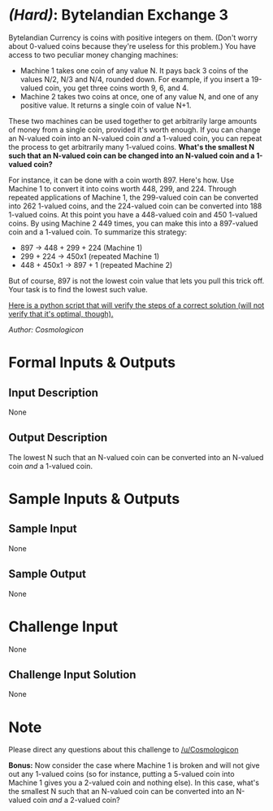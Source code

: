 

# _(Hard)_: Bytelandian Exchange 3

Bytelandian Currency is coins with positive integers on them. (Don't worry about 0-valued coins because they're useless for this problem.) You have access to two peculiar money changing machines:

- Machine 1 takes one coin of any value N. It pays back 3 coins of the values N/2, N/3 and N/4, rounded down. For example, if you insert a 19-valued coin, you get three coins worth 9, 6, and 4.
- Machine 2 takes two coins at once, one of any value N, and one of any positive value. It returns a single coin of value N+1.

These two machines can be used together to get arbitrarily large amounts of money from a single coin, provided it's worth enough. If you can change an N-valued coin into an N-valued coin _and_ a 1-valued coin, you can repeat the process to get arbitrarily many 1-valued coins. **What's the smallest N such that an N-valued coin can be changed into an N-valued coin and a 1-valued coin?**

For instance, it can be done with a coin worth 897. Here's how. Use Machine 1 to convert it into coins worth 448, 299, and 224. Through repeated applications of Machine 1, the 299-valued coin can be converted into 262 1-valued coins, and the 224-valued coin can be converted into 188 1-valued coins. At this point you have a 448-valued coin and 450 1-valued coins. By using Machine 2 449 times, you can make this into a 897-valued coin and a 1-valued coin. To summarize this strategy:

- 897 -> 448 + 299 + 224 (Machine 1)
- 299 + 224 -> 450x1 (repeated Machine 1)
- 448 + 450x1 -> 897 + 1 (repeated Machine 2)

But of course, 897 is not the lowest coin value that lets you pull this trick off. Your task is to find the lowest such value.

[Here is a python script that will verify the steps of a correct solution (will not verify that it's optimal, though).](http://pastebin.com/JJuKJBLp)

_Author: Cosmologicon_

# Formal Inputs & Outputs

## Input Description

None

## Output Description

The lowest N such that an N-valued coin can be converted into an N-valued coin _and_ a 1-valued coin.

# Sample Inputs & Outputs

## Sample Input

None

## Sample Output

None

# Challenge Input

None

## Challenge Input Solution

None

# Note

Please direct any questions about this challenge to [/u/Cosmologicon](/u/Cosmologicon)

**Bonus:** Now consider the case where Machine 1 is broken and will not give out any 1-valued coins (so for instance, putting a 5-valued coin into Machine 1 gives you a 2-valued coin and nothing else). In this case, what's the smallest N such that an N-valued coin can be converted into an N-valued coin _and_ a 2-valued coin?

